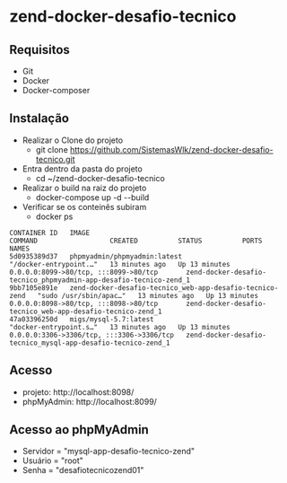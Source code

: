 # zend-docker-desafio-tecnico

## Requisitos

- Git
- Docker
- Docker-composer

## Instalação

- Realizar o Clone do projeto
  - git clone https://github.com/SistemasWlk/zend-docker-desafio-tecnico.git
- Entra dentro da pasta do projeto
  - cd ~/zend-docker-desafio-tecnico
- Realizar o build na raiz do projeto
  - docker-compose up -d --build    
- Verificar se os conteinês subiram
  - docker ps

```
CONTAINER ID   IMAGE                                                      COMMAND                  CREATED          STATUS          PORTS                                       NAMES
5d0935389d37   phpmyadmin/phpmyadmin:latest                               "/docker-entrypoint.…"   13 minutes ago   Up 13 minutes   0.0.0.0:8099->80/tcp, :::8099->80/tcp       zend-docker-desafio-tecnico_phpmyadmin-app-desafio-tecnico-zend_1
9bb7105e891e   zend-docker-desafio-tecnico_web-app-desafio-tecnico-zend   "sudo /usr/sbin/apac…"   13 minutes ago   Up 13 minutes   0.0.0.0:8098->80/tcp, :::8098->80/tcp       zend-docker-desafio-tecnico_web-app-desafio-tecnico-zend_1
47a03396250d   migs/mysql-5.7:latest                                      "docker-entrypoint.s…"   13 minutes ago   Up 13 minutes   0.0.0.0:3306->3306/tcp, :::3306->3306/tcp   zend-docker-desafio-tecnico_mysql-app-desafio-tecnico-zend_1
```

## Acesso

- projeto: http://localhost:8098/
- phpMyAdmin: http://localhost:8099/

## Acesso ao phpMyAdmin

- Servidor = "mysql-app-desafio-tecnico-zend"
- Usuário = "root"
- Senha = "desafiotecnicozend01"
